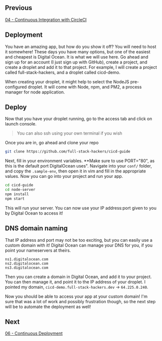 
## Previous

[04 - Continuous Integration with CircleCI](https://github.com/full-stack-hackers/cicd-guide/blob/04-circleci/GUIDE.md)

## Deployment

You have an amazing app, but how do you show it off? You will need to host it somewhere! These days you have many options, but one of the easiest and cheapest is Digital Ocean. It is what we will use here. Go ahead and sign up for an account (I just sign up with GitHub), create a project, and create a droplet and add it to that project. For example, I will create a project called full-stack-hackers, and a droplet called cicd-demo.

When creating your droplet, it might help to select the NodeJS pre-configured droplet. It will come with Node, npm, and PM2, a process manager for node application.

## Deploy 

Now that you have your droplet running, go to the access tab and click on launch console. 

> You can also ssh using your own terminal if you wish

Once you are in, go ahead and clone your repo

```bash
git clone https://github.com/full-stack-hackers/cicd-guide
```

Next, fill in your environment variables. **Make sure to use PORT="80", as this is the default port DigitalOcean uses". Navigate into your `conf/` folder, and copy the `.sample-env`, then open it in vim and fill in the appropriate values. Now you can go into your project and run your app.

```bash
cd cicd-guide
cd node-server
npm install
npm start
```

This will run your server. You can now use your IP address:port given to you by Digital Ocean to access it!

## DNS domain naming

That IP address and port may not be too exciting, but you can easily use a custom domain with it! Digital Ocean can manage your DNS for you, if you point your nameservers at theirs.

```text
ns1.digitalocean.com
ns2.digitalocean.com
ns3.digitalocean.com
```

Then you can create a domain in Digital Ocean, and add it to your project. You can then manage it, and point it to the IP address of your droplet. I pointed my domain, `cicd-demo.full-stack-hackers.dev` -> `64.225.0.240`.

Now you should be able to access your app at your custom domain! I'm sure that was a lot of work and possibly frustration though, so the next step will be to automate the deployment as well!

## Next

[06 - Continuous Deployment](https://github.com/full-stack-hackers/cicd-guide/blob/06-continuous-deployment/GUIDE.md)